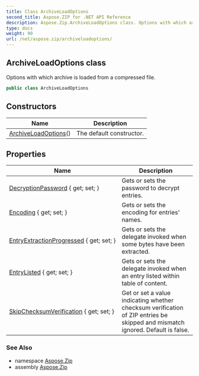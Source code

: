 ```yaml
---
title: Class ArchiveLoadOptions
second_title: Aspose.ZIP for .NET API Reference
description: Aspose.Zip.ArchiveLoadOptions class. Options with which archive is loaded from a compressed file
type: docs
weight: 90
url: /net/aspose.zip/archiveloadoptions/
---
```

## ArchiveLoadOptions class

Options with which archive is loaded from a compressed file.

```csharp
public class ArchiveLoadOptions
```

## Constructors

| Name | Description |
| --- | --- |
| [ArchiveLoadOptions](archiveloadoptions/)() | The default constructor. |

## Properties

| Name | Description |
| --- | --- |
| [DecryptionPassword](../../aspose.zip/archiveloadoptions/decryptionpassword/) { get; set; } | Gets or sets the password to decrypt entries. |
| [Encoding](../../aspose.zip/archiveloadoptions/encoding/) { get; set; } | Gets or sets the encoding for entries' names. |
| [EntryExtractionProgressed](../../aspose.zip/archiveloadoptions/entryextractionprogressed/) { get; set; } | Gets or sets the delegate invoked when some bytes have been extracted. |
| [EntryListed](../../aspose.zip/archiveloadoptions/entrylisted/) { get; set; } | Gets or sets the delegate invoked when an entry listed within table of content. |
| [SkipChecksumVerification](../../aspose.zip/archiveloadoptions/skipchecksumverification/) { get; set; } | Get or set a value indicating whether checksum verification of ZIP entries be skipped and mismatch ignored. Default is false. |

### See Also

* namespace [Aspose.Zip](../../aspose.zip/)
* assembly [Aspose.Zip](../../)


